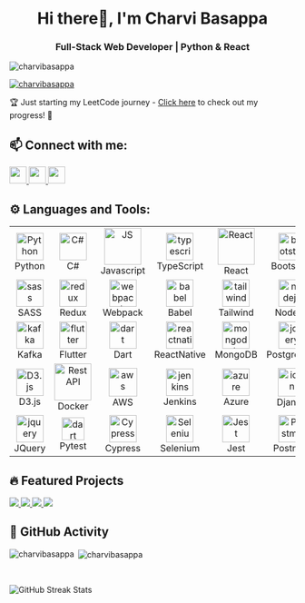<h1 align="center">Hi there👋, I'm Charvi Basappa</h1>
<h3 align="center">Full-Stack Web Developer | Python & React</h3>

<p align="left"> <img src="https://komarev.com/ghpvc/?username=charvibasappa&label=Profile%20views&color=0e75b6&style=flat" alt="charvibasappa" /> </p>

<p align="left"> <a href="https://github.com/ryo-ma/github-profile-trophy"><img src="https://github-profile-trophy.vercel.app/?username=charvibasappa" alt="charvibasappa" /></a> </p>

🏆 Just starting my LeetCode journey - [Click here](https://leetcode.com/u/CharviBasappa/) to check out my progress! 🚀 

## 📫 Connect with me:
<p align="left">
  <a href="https://www.linkedin.com/in/charvibasappa/" target="_blank">
    <img src="https://img.shields.io/badge/-LinkedIn-blue?style=for-the-badge&logo=linkedin&logoColor=white" height="30"/>
  </a>
  <a href="https://github.com/CharviBasappa" target="_blank">
    <img src="https://img.shields.io/badge/-GitHub-black?style=for-the-badge&logo=github&logoColor=white" height="30"/>
  </a>
  <a href="mailto:cbasap0105@gmail.com" target="_blank">
    <img src="https://img.shields.io/badge/-Email-red?style=for-the-badge&logo=gmail&logoColor=white" height="30"/>
  </a>
</p>

## ⚙️ Languages and Tools:
<table>
  <tr>
    <td align="center" width="96">
      <img src="https://skillicons.dev/icons?i=python" width="48" height="48" alt="Python" />
      <br>Python
    </td>
    <td align="center" width="96">
      <img src="https://skillicons.dev/icons?i=c#" width="48" height="48" alt="C#" />
      <br>C#
    </td>
    <td align="center" width="96">
        <img src="https://techstack-generator.vercel.app/js-icon.svg" alt="JS" width="65" height="65" />
      <br>Javascript
    </td>
    <td align="center"  width="96">
        <img src="https://skillicons.dev/icons?i=typescript" width="48" height="48" alt="typescript" />
      <br>TypeScript
    </td>
    <td align="center" width="96">
        <img src="https://techstack-generator.vercel.app/react-icon.svg" alt="React" width="65" height="65" />
      <br>React
    </td>
        <td align="center"  width="96">
        <img src="https://skillicons.dev/icons?i=bootstrap" width="48" height="48" alt="bootstrap" />
      <br>Bootstrap
    </td>
    <td align="center"  width="96">
        <img src="https://skillicons.dev/icons?i=html" width="48" height="48" alt="HTML" />
      <br>HTML
    </td>
    <td align="center" width="96">
        <img src="https://skillicons.dev/icons?i=css" width="48" height="48" alt="css" />
      <br>CSS
    </td>
  </tr>
  <tr>
    <td align="center" width="96">
        <img src="https://skillicons.dev/icons?i=sass" width="48" height="48" alt="sass" />
      <br>SASS
    </td>
    <td align="center" width="96">
        <img src="https://skillicons.dev/icons?i=redux" width="48" height="48" alt="redux" />
      <br>Redux
    </td>
    <td align="center" width="96">
        <img src="https://skillicons.dev/icons?i=webpack" width="48" height="48" alt="webpack" />
      <br>Webpack
    </td>
    <td align="center" width="96">
        <img src="https://skillicons.dev/icons?i=babel" width="48" height="48" alt="babel" />
      <br>Babel
    </td>
    <td align="center" width="96">
        <img src="https://skillicons.dev/icons?i=tailwind" width="48" height="48" alt="tailwind" />
      <br>Tailwind
    </td>
    <td align="center" width="96">
        <img src="https://skillicons.dev/icons?i=nodejs" width="48" height="48" alt="nodejs" />
      <br>NodeJS
    </td>
    <td align="center" width="96">
        <img src="https://skillicons.dev/icons?i=express" width="48" height="48" alt="express" />
      <br>ExpressJS
    </td>
    <td align="center" width="96">
        <img src="https://skillicons.dev/icons?i=graphql" width="48" height="48" alt="graphql" />
      <br>GraphQL
    </td>
  </tr>
  <tr>
    <td align="center" width="96">
        <img src="https://skillicons.dev/icons?i=kafka" width="48" height="48" alt="kafka" />
      <br>Kafka
    </td>
    <td align="center" width="96">
        <img src="https://skillicons.dev/icons?i=flutter" width="48" height="48" alt="flutter" />
      <br>Flutter
    </td>
    <td align="center" width="96">
        <img src="https://skillicons.dev/icons?i=dart" width="48" height="48" alt="dart" />
      <br>Dart
    </td>
    <td align="center" width="96">
        <img src="https://skillicons.dev/icons?i=react" width="48" height="48" alt="reactnative" />
      <br>ReactNative
    </td>
    <td align="center" width="96">
        <img src="https://skillicons.dev/icons?i=mongodb" width="48" height="48" alt="mongodb" />
      <br>MongoDB
    </td>
    <td align="center" width="96">
        <img src="https://skillicons.dev/icons?i=postgres" width="48" height="48" alt="jquery" />
      <br>PostgreSQL
    </td>
    <td align="center" width="96">
        <img src="https://skillicons.dev/icons?i=redis" width="48" height="48" alt="Redis" />
      <br>Redis
    </td>
    <td align="center" width="96">
        <img src="https://techstack-generator.vercel.app/mysql-icon.svg" width="48" height="48" alt="MySQL" />
      <br>MySQL
    </td>
  </tr>
  <tr>
    <td align="center" width="96">
      <img src="https://skillicons.dev/icons?i=d3" width="48" height="48" alt="D3.js" />
      <br>D3.js
    </td>
    <td align="center" width="96">
        <img src="https://techstack-generator.vercel.app/docker-icon.svg" width="65" height="65" alt="Rest API" />
      <br>Docker
    </td>
    <td align="center" width="96">
        <img src="https://techstack-generator.vercel.app/aws-icon.svg" alt="aws" width="50" height="50" />
      <br>AWS
    </td>
    <td align="center" width="96">
        <img src="https://skillicons.dev/icons?i=jenkins" width="48" height="48" alt="jenkins" />
      <br>Jenkins
    </td>
    <td align="center" width="96">
        <img src="https://skillicons.dev/icons?i=azure" width="48" height="48" alt="azure" />
      <br>Azure
    </td>
    <td align="center" width="96">
        <img src="https://techstack-generator.vercel.app/django-icon.svg" alt="icon" width="50" height="50" />
      <br>Django
    </td>
    <td align="center" width="96">
        <img src="https://skillicons.dev/icons?i=flask" width="48" height="48" alt="flask" />
      <br>Flask
    </td>
    <td align="center" width="96">
        <img src="https://techstack-generator.vercel.app/restapi-icon.svg" width="65" height="65" alt="Rest API" />
      <br>Rest API
    </td>
  </tr>
  <tr>
    <td align="center" width="96">
        <img src="https://skillicons.dev/icons?i=jquery" width="48" height="48" alt="jquery" />
      <br>JQuery
    </td>
    <td align="center" width="96">
        <img src="https://bruhin.software/img/logos/pytest.svg" width="40" height="40" alt="dart" />
      <br>Pytest
    </td>
    <td align="center" width="96">
      <img src="https://skillicons.dev/icons?i=cypress" width="48" height="48" alt="Cypress" />
      <br>Cypress
    </td>
    <td align="center" width="96">
        <img src="https://skillicons.dev/icons?i=selenium" width="48" height="48" alt="Selenium" />
      <br>Selenium
    </td>
    <td align="center" width="96">
      <img src="https://skillicons.dev/icons?i=jest" width="48" height="48" alt="Jest" />
      <br>Jest
    </td>
    <td align="center" width="96">
      <img src="https://skillicons.dev/icons?i=postman" width="48" height="48" alt="Postman" />
      <br>Postman
    </td>
    <td align="center" width="96">
        <img src="https://skillicons.dev/icons?i=git" width="48" height="48" alt="Git" />
      <br>Git
    </td>
    <td align="center"  width="96">
        <img src="https://skillicons.dev/icons?i=gitlab" width="48" height="48" alt="GitLab" />
      <br>GitLab
    </td>
  </tr>
</table>

## 🔥 Featured Projects  
<div>
  <a href="https://github.com/CharviBasappa/AppChat">
    <img src="https://github-readme-stats.vercel.app/api/pin/?username=CharviBasappa&repo=AppChat" />
  </a>
  <a href="https://github.com/CharviBasappa/MunchMate">
    <img src="https://github-readme-stats.vercel.app/api/pin/?username=CharviBasappa&repo=MunchMate" />
  </a>
  <a href="https://github.com/CharviBasappa/WeatherApp">
    <img src="https://github-readme-stats.vercel.app/api/pin/?username=CharviBasappa&repo=WeatherApp" />
  </a>
  <a href="https://github.com/CharviBasappa/TaskManager">
    <img src="https://github-readme-stats.vercel.app/api/pin/?username=CharviBasappa&repo=TaskManager" />
  </a>
</div>


## 🚀 GitHub Activity
<p><img align="left" src="https://github-readme-stats.vercel.app/api?username=charvibasappa&show_icons=true&locale=en" alt="charvibasappa" /></p>
<p>&nbsp;<img align="center" src="https://github-readme-stats.vercel.app/api/top-langs?username=charvibasappa&langs_count=8&show_icons=true&locale=en&layout=compact" alt="charvibasappa" /></p>
<br/>
<p>
  <img src="https://streak-stats.demolab.com?user=CharviBasappa&theme=merco&hide_border=true&date_format=j%20M%5B%20Y%5D" alt="GitHub Streak Stats" />
</p>

<!--

- 🔭 I’m currently working on ...
- 🌱 I’m currently learning ...
- 👯 I’m looking to collaborate on ...
- 🤔 I’m looking for help with ...
- 💬 Ask me about ...
- 📫 How to reach me: ...
- 😄 Pronouns: ...
- ⚡ Fun fact: ...
-->
